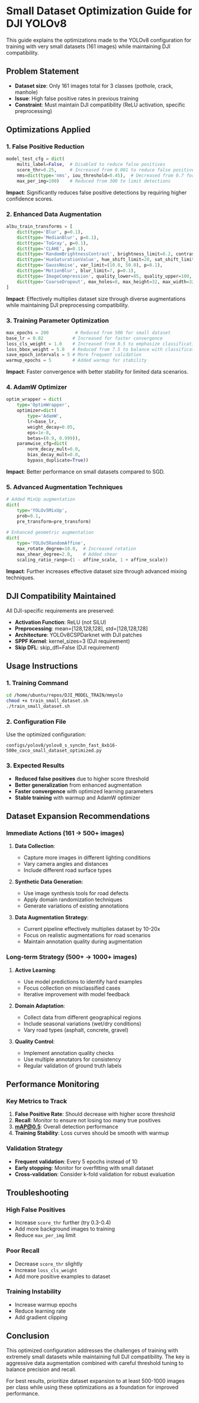 # Small Dataset Optimization Guide for DJI YOLOv8

This guide explains the optimizations made to the YOLOv8 configuration for training with very small datasets (161 images) while maintaining DJI compatibility.

## Problem Statement

- **Dataset size**: Only 161 images total for 3 classes (pothole, crack, manhole)
- **Issue**: High false positive rates in previous training
- **Constraint**: Must maintain DJI compatibility (ReLU activation, specific preprocessing)

## Optimizations Applied

### 1. False Positive Reduction

```python
model_test_cfg = dict(
    multi_label=False,  # Disabled to reduce false positives
    score_thr=0.25,     # Increased from 0.001 to reduce false positives
    nms=dict(type='nms', iou_threshold=0.45),  # Decreased from 0.7 for better NMS
    max_per_img=100)    # Reduced from 300 to limit detections
```

**Impact**: Significantly reduces false positive detections by requiring higher confidence scores.

### 2. Enhanced Data Augmentation

```python
albu_train_transforms = [
    dict(type='Blur', p=0.1),
    dict(type='MedianBlur', p=0.1),
    dict(type='ToGray', p=0.1),
    dict(type='CLAHE', p=0.1),
    dict(type='RandomBrightnessContrast', brightness_limit=0.2, contrast_limit=0.2, p=0.2),
    dict(type='HueSaturationValue', hue_shift_limit=20, sat_shift_limit=30, val_shift_limit=20, p=0.1),
    dict(type='GaussNoise', var_limit=(10.0, 50.0), p=0.1),
    dict(type='MotionBlur', blur_limit=7, p=0.1),
    dict(type='ImageCompression', quality_lower=85, quality_upper=100, p=0.1),
    dict(type='CoarseDropout', max_holes=8, max_height=32, max_width=32, p=0.1)
]
```

**Impact**: Effectively multiplies dataset size through diverse augmentations while maintaining DJI preprocessing compatibility.

### 3. Training Parameter Optimization

```python
max_epochs = 200          # Reduced from 500 for small dataset
base_lr = 0.02           # Increased for faster convergence
loss_cls_weight = 1.0    # Increased from 0.5 to emphasize classification
loss_bbox_weight = 5.0   # Reduced from 7.5 to balance with classification
save_epoch_intervals = 5 # More frequent validation
warmup_epochs = 5        # Added warmup for stability
```

**Impact**: Faster convergence with better stability for limited data scenarios.

### 4. AdamW Optimizer

```python
optim_wrapper = dict(
    type='OptimWrapper',
    optimizer=dict(
        type='AdamW',
        lr=base_lr,
        weight_decay=0.05,
        eps=1e-8,
        betas=(0.9, 0.999)),
    paramwise_cfg=dict(
        norm_decay_mult=0.0,
        bias_decay_mult=0.0,
        bypass_duplicate=True))
```

**Impact**: Better performance on small datasets compared to SGD.

### 5. Advanced Augmentation Techniques

```python
# Added MixUp augmentation
dict(
    type='YOLOv5MixUp',
    prob=0.1,
    pre_transform=pre_transform)

# Enhanced geometric augmentation
dict(
    type='YOLOv5RandomAffine',
    max_rotate_degree=10.0,  # Increased rotation
    max_shear_degree=2.0,    # Added shear
    scaling_ratio_range=(1 - affine_scale, 1 + affine_scale))
```

**Impact**: Further increases effective dataset size through advanced mixing techniques.

## DJI Compatibility Maintained

All DJI-specific requirements are preserved:

- **Activation Function**: ReLU (not SiLU)
- **Preprocessing**: mean=[128,128,128], std=[128,128,128]
- **Architecture**: YOLOv8CSPDarknet with DJI patches
- **SPPF Kernel**: kernel_sizes=3 (DJI requirement)
- **Skip DFL**: skip_dfl=False (DJI requirement)

## Usage Instructions

### 1. Training Command

```bash
cd /home/ubuntu/repos/DJI_MODEL_TRAIN/mmyolo
chmod +x train_small_dataset.sh
./train_small_dataset.sh
```

### 2. Configuration File

Use the optimized configuration:
```
configs/yolov8/yolov8_s_syncbn_fast_8xb16-500e_coco_small_dataset_optimized.py
```

### 3. Expected Results

- **Reduced false positives** due to higher score threshold
- **Better generalization** from enhanced augmentation
- **Faster convergence** with optimized learning parameters
- **Stable training** with warmup and AdamW optimizer

## Dataset Expansion Recommendations

### Immediate Actions (161 → 500+ images)

1. **Data Collection**:
   - Capture more images in different lighting conditions
   - Vary camera angles and distances
   - Include different road surface types

2. **Synthetic Data Generation**:
   - Use image synthesis tools for road defects
   - Apply domain randomization techniques
   - Generate variations of existing annotations

3. **Data Augmentation Strategy**:
   - Current pipeline effectively multiplies dataset by 10-20x
   - Focus on realistic augmentations for road scenarios
   - Maintain annotation quality during augmentation

### Long-term Strategy (500+ → 1000+ images)

1. **Active Learning**:
   - Use model predictions to identify hard examples
   - Focus collection on misclassified cases
   - Iterative improvement with model feedback

2. **Domain Adaptation**:
   - Collect data from different geographical regions
   - Include seasonal variations (wet/dry conditions)
   - Vary road types (asphalt, concrete, gravel)

3. **Quality Control**:
   - Implement annotation quality checks
   - Use multiple annotators for consistency
   - Regular validation of ground truth labels

## Performance Monitoring

### Key Metrics to Track

1. **False Positive Rate**: Should decrease with higher score threshold
2. **Recall**: Monitor to ensure not losing too many true positives
3. **mAP@0.5**: Overall detection performance
4. **Training Stability**: Loss curves should be smooth with warmup

### Validation Strategy

- **Frequent validation**: Every 5 epochs instead of 10
- **Early stopping**: Monitor for overfitting with small dataset
- **Cross-validation**: Consider k-fold validation for robust evaluation

## Troubleshooting

### High False Positives
- Increase `score_thr` further (try 0.3-0.4)
- Add more background images to training
- Reduce `max_per_img` limit

### Poor Recall
- Decrease `score_thr` slightly
- Increase `loss_cls_weight`
- Add more positive examples to dataset

### Training Instability
- Increase warmup epochs
- Reduce learning rate
- Add gradient clipping

## Conclusion

This optimized configuration addresses the challenges of training with extremely small datasets while maintaining full DJI compatibility. The key is aggressive data augmentation combined with careful threshold tuning to balance precision and recall.

For best results, prioritize dataset expansion to at least 500-1000 images per class while using these optimizations as a foundation for improved performance.
